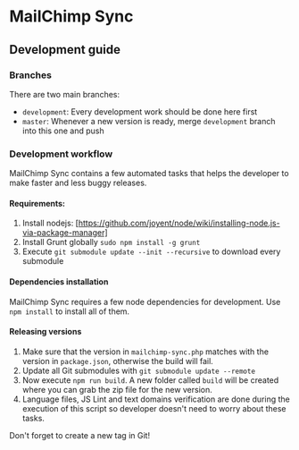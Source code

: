 # MailChimp Sync

## Development guide

### Branches
There are two main branches:

* `development`: Every development work should be done here first 
* `master`: Whenever a new version is ready, merge `development` branch into this one and push

### Development workflow

MailChimp Sync contains a few automated tasks that helps the developer to make faster and less buggy releases.

#### Requirements:

1. Install nodejs: [https://github.com/joyent/node/wiki/installing-node.js-via-package-manager]
2. Install Grunt globally `sudo npm install -g grunt`
3. Execute `git submodule update --init --recursive` to download every submodule

#### Dependencies installation

MailChimp Sync requires a few node dependencies for development. Use `npm install` to install all of them.

#### Releasing versions

1. Make sure that the version in `mailchimp-sync.php` matches with the version in `package.json`, otherwise the build will fail.
2. Update all Git submodules with `git submodule update --remote`
3. Now execute `npm run build`. A new folder called `build` will be created where you can grab the zip file for the new version.
4. Language files, JS Lint and text domains verification are done during the execution of this script so developer doesn't need to worry about these tasks.

Don't forget to create a new tag in Git!